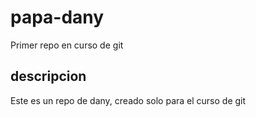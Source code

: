 # papa-dany
Primer repo en curso de git

## descripcion
Este es un repo de dany, creado solo para el curso de git
